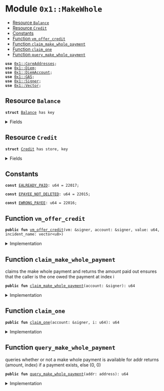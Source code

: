 
<a name="0x1_MakeWhole"></a>

# Module `0x1::MakeWhole`



-  [Resource `Balance`](#0x1_MakeWhole_Balance)
-  [Resource `Credit`](#0x1_MakeWhole_Credit)
-  [Constants](#@Constants_0)
-  [Function `vm_offer_credit`](#0x1_MakeWhole_vm_offer_credit)
-  [Function `claim_make_whole_payment`](#0x1_MakeWhole_claim_make_whole_payment)
-  [Function `claim_one`](#0x1_MakeWhole_claim_one)
-  [Function `query_make_whole_payment`](#0x1_MakeWhole_query_make_whole_payment)


<pre><code><b>use</b> <a href="CoreAddresses.md#0x1_CoreAddresses">0x1::CoreAddresses</a>;
<b>use</b> <a href="Diem.md#0x1_Diem">0x1::Diem</a>;
<b>use</b> <a href="DiemAccount.md#0x1_DiemAccount">0x1::DiemAccount</a>;
<b>use</b> <a href="GAS.md#0x1_GAS">0x1::GAS</a>;
<b>use</b> <a href="../../../../../../move-stdlib/docs/Signer.md#0x1_Signer">0x1::Signer</a>;
<b>use</b> <a href="../../../../../../move-stdlib/docs/Vector.md#0x1_Vector">0x1::Vector</a>;
</code></pre>



<a name="0x1_MakeWhole_Balance"></a>

## Resource `Balance`



<pre><code><b>struct</b> <a href="MakeWhole.md#0x1_MakeWhole_Balance">Balance</a> has key
</code></pre>



<details>
<summary>Fields</summary>


<dl>
<dt>
<code>credits: vector&lt;<a href="MakeWhole.md#0x1_MakeWhole_Credit">MakeWhole::Credit</a>&gt;</code>
</dt>
<dd>

</dd>
</dl>


</details>

<a name="0x1_MakeWhole_Credit"></a>

## Resource `Credit`



<pre><code><b>struct</b> <a href="MakeWhole.md#0x1_MakeWhole_Credit">Credit</a> has store, key
</code></pre>



<details>
<summary>Fields</summary>


<dl>
<dt>
<code>incident_name: vector&lt;u8&gt;</code>
</dt>
<dd>

</dd>
<dt>
<code>claimed: bool</code>
</dt>
<dd>

</dd>
<dt>
<code>coins: <a href="Diem.md#0x1_Diem_Diem">Diem::Diem</a>&lt;<a href="GAS.md#0x1_GAS_GAS">GAS::GAS</a>&gt;</code>
</dt>
<dd>

</dd>
</dl>


</details>

<a name="@Constants_0"></a>

## Constants


<a name="0x1_MakeWhole_EALREADY_PAID"></a>



<pre><code><b>const</b> <a href="MakeWhole.md#0x1_MakeWhole_EALREADY_PAID">EALREADY_PAID</a>: u64 = 22017;
</code></pre>



<a name="0x1_MakeWhole_EPAYEE_NOT_DELETED"></a>



<pre><code><b>const</b> <a href="MakeWhole.md#0x1_MakeWhole_EPAYEE_NOT_DELETED">EPAYEE_NOT_DELETED</a>: u64 = 22015;
</code></pre>



<a name="0x1_MakeWhole_EWRONG_PAYEE"></a>



<pre><code><b>const</b> <a href="MakeWhole.md#0x1_MakeWhole_EWRONG_PAYEE">EWRONG_PAYEE</a>: u64 = 22016;
</code></pre>



<a name="0x1_MakeWhole_vm_offer_credit"></a>

## Function `vm_offer_credit`



<pre><code><b>public</b> <b>fun</b> <a href="MakeWhole.md#0x1_MakeWhole_vm_offer_credit">vm_offer_credit</a>(vm: &signer, account: &signer, value: u64, incident_name: vector&lt;u8&gt;)
</code></pre>



<details>
<summary>Implementation</summary>


<pre><code><b>public</b> <b>fun</b> <a href="MakeWhole.md#0x1_MakeWhole_vm_offer_credit">vm_offer_credit</a>(vm: &signer, account: &signer, value: u64, incident_name: vector&lt;u8&gt;) <b>acquires</b> <a href="MakeWhole.md#0x1_MakeWhole_Balance">Balance</a> {
    <a href="CoreAddresses.md#0x1_CoreAddresses_assert_diem_root">CoreAddresses::assert_diem_root</a>(vm);
    <b>let</b> addr = <a href="../../../../../../move-stdlib/docs/Signer.md#0x1_Signer_address_of">Signer::address_of</a>(account);

    <b>let</b> cred = <a href="MakeWhole.md#0x1_MakeWhole_Credit">Credit</a> {
      incident_name,
      claimed: <b>false</b>,
      coins: <a href="Diem.md#0x1_Diem_mint">Diem::mint</a>&lt;<a href="GAS.md#0x1_GAS">GAS</a>&gt;(vm, value),
    };



    <b>if</b> (<b>exists</b>&lt;<a href="MakeWhole.md#0x1_MakeWhole_Balance">Balance</a>&gt;(addr)) {
        move_to&lt;<a href="MakeWhole.md#0x1_MakeWhole_Balance">Balance</a>&gt;(account, <a href="MakeWhole.md#0x1_MakeWhole_Balance">Balance</a> {
          credits: <a href="../../../../../../move-stdlib/docs/Vector.md#0x1_Vector_singleton">Vector::singleton</a>(cred),
        })
    } <b>else</b> {
      <b>let</b> c = borrow_global_mut&lt;<a href="MakeWhole.md#0x1_MakeWhole_Balance">Balance</a>&gt;(addr);
      <a href="../../../../../../move-stdlib/docs/Vector.md#0x1_Vector_push_back">Vector::push_back</a>&lt;<a href="MakeWhole.md#0x1_MakeWhole_Credit">Credit</a>&gt;(&<b>mut</b> c.credits, cred);
    }
}
</code></pre>



</details>

<a name="0x1_MakeWhole_claim_make_whole_payment"></a>

## Function `claim_make_whole_payment`

claims the make whole payment and returns the amount paid out
ensures that the caller is the one owed the payment at index i


<pre><code><b>public</b> <b>fun</b> <a href="MakeWhole.md#0x1_MakeWhole_claim_make_whole_payment">claim_make_whole_payment</a>(account: &signer): u64
</code></pre>



<details>
<summary>Implementation</summary>


<pre><code><b>public</b> <b>fun</b> <a href="MakeWhole.md#0x1_MakeWhole_claim_make_whole_payment">claim_make_whole_payment</a>(account: &signer): u64 <b>acquires</b> <a href="MakeWhole.md#0x1_MakeWhole_Balance">Balance</a> {
    <b>let</b> addr = <a href="../../../../../../move-stdlib/docs/Signer.md#0x1_Signer_address_of">Signer::address_of</a>(account);
    <b>let</b> b = borrow_global_mut&lt;<a href="MakeWhole.md#0x1_MakeWhole_Balance">Balance</a>&gt;(addr);
    <b>let</b> amount = 0;
    <b>let</b> i = 0;
    <b>while</b> (i &lt; <a href="../../../../../../move-stdlib/docs/Vector.md#0x1_Vector_length">Vector::length</a>(&b.credits)){
      <b>let</b> cred = <a href="../../../../../../move-stdlib/docs/Vector.md#0x1_Vector_borrow_mut">Vector::borrow_mut</a>(&<b>mut</b> b.credits, i);
      amount = amount + <a href="Diem.md#0x1_Diem_value">Diem::value</a>&lt;<a href="GAS.md#0x1_GAS">GAS</a>&gt;(&cred.coins);
      <b>if</b> (amount &gt; 0) {
        <b>let</b> to_pay = <a href="Diem.md#0x1_Diem_withdraw">Diem::withdraw</a>&lt;<a href="GAS.md#0x1_GAS">GAS</a>&gt;(&<b>mut</b> cred.coins, amount);

        <a href="DiemAccount.md#0x1_DiemAccount_deposit">DiemAccount::deposit</a>&lt;<a href="GAS.md#0x1_GAS">GAS</a>&gt;(
            <a href="CoreAddresses.md#0x1_CoreAddresses_DIEM_ROOT_ADDRESS">CoreAddresses::DIEM_ROOT_ADDRESS</a>(),
            <a href="../../../../../../move-stdlib/docs/Signer.md#0x1_Signer_address_of">Signer::address_of</a>(account),
            to_pay,
            b"make whole",
            b""
        );
      };

      cred.claimed = <b>true</b>;

      i = i + 1;
    };
    amount
}
</code></pre>



</details>

<a name="0x1_MakeWhole_claim_one"></a>

## Function `claim_one`



<pre><code><b>public</b> <b>fun</b> <a href="MakeWhole.md#0x1_MakeWhole_claim_one">claim_one</a>(account: &signer, i: u64): u64
</code></pre>



<details>
<summary>Implementation</summary>


<pre><code><b>public</b> <b>fun</b> <a href="MakeWhole.md#0x1_MakeWhole_claim_one">claim_one</a>(account: &signer, i: u64): u64 <b>acquires</b> <a href="MakeWhole.md#0x1_MakeWhole_Balance">Balance</a> {
  <b>let</b> addr = <a href="../../../../../../move-stdlib/docs/Signer.md#0x1_Signer_address_of">Signer::address_of</a>(account);
  <b>let</b> b = borrow_global_mut&lt;<a href="MakeWhole.md#0x1_MakeWhole_Balance">Balance</a>&gt;(addr);
  <b>let</b> cred = <a href="../../../../../../move-stdlib/docs/Vector.md#0x1_Vector_borrow_mut">Vector::borrow_mut</a>(&<b>mut</b> b.credits, i);
  <b>let</b> value = <a href="Diem.md#0x1_Diem_value">Diem::value</a>&lt;<a href="GAS.md#0x1_GAS">GAS</a>&gt;(&cred.coins);

  <b>if</b> (value &gt; 0) {
    <b>let</b> to_pay = <a href="Diem.md#0x1_Diem_withdraw">Diem::withdraw</a>&lt;<a href="GAS.md#0x1_GAS">GAS</a>&gt;(&<b>mut</b> cred.coins, value);

    <a href="DiemAccount.md#0x1_DiemAccount_deposit">DiemAccount::deposit</a>&lt;<a href="GAS.md#0x1_GAS">GAS</a>&gt;(
        <a href="CoreAddresses.md#0x1_CoreAddresses_DIEM_ROOT_ADDRESS">CoreAddresses::DIEM_ROOT_ADDRESS</a>(),
        <a href="../../../../../../move-stdlib/docs/Signer.md#0x1_Signer_address_of">Signer::address_of</a>(account),
        to_pay,
        b"make whole",
        b""
    );

  };

  value
}
</code></pre>



</details>

<a name="0x1_MakeWhole_query_make_whole_payment"></a>

## Function `query_make_whole_payment`

queries whether or not a make whole payment is available for addr
returns (amount, index) if a payment exists, else (0, 0)


<pre><code><b>public</b> <b>fun</b> <a href="MakeWhole.md#0x1_MakeWhole_query_make_whole_payment">query_make_whole_payment</a>(addr: address): u64
</code></pre>



<details>
<summary>Implementation</summary>


<pre><code><b>public</b> <b>fun</b> <a href="MakeWhole.md#0x1_MakeWhole_query_make_whole_payment">query_make_whole_payment</a>(addr: address): u64 <b>acquires</b> <a href="MakeWhole.md#0x1_MakeWhole_Balance">Balance</a> {
  <b>let</b> b = borrow_global&lt;<a href="MakeWhole.md#0x1_MakeWhole_Balance">Balance</a>&gt;(addr);
  <b>let</b> val = 0;
  <b>let</b> i = 0;
  <b>while</b> (i &lt; <a href="../../../../../../move-stdlib/docs/Vector.md#0x1_Vector_length">Vector::length</a>(&b.credits)){
    <b>let</b> cred = <a href="../../../../../../move-stdlib/docs/Vector.md#0x1_Vector_borrow">Vector::borrow</a>(&b.credits, i);
    val = val + <a href="Diem.md#0x1_Diem_value">Diem::value</a>&lt;<a href="GAS.md#0x1_GAS">GAS</a>&gt;(&cred.coins);

    i = i + 1;
  };

  val
}
</code></pre>



</details>


[//]: # ("File containing references which can be used from documentation")
[ACCESS_CONTROL]: https://github.com/diem/dip/blob/main/dips/dip-2.md
[ROLE]: https://github.com/diem/dip/blob/main/dips/dip-2.md#roles
[PERMISSION]: https://github.com/diem/dip/blob/main/dips/dip-2.md#permissions
